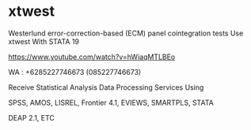# xtwest
Westerlund error-correction-based (ECM) panel cointegration tests Use xtwest With STATA 19

https://www.youtube.com/watch?v=hWiaqMTLBEo

WA : +6285227746673 (085227746673)

Receive Statistical Analysis Data Processing Services Using

SPSS, AMOS, LISREL, Frontier 4.1, EVIEWS, SMARTPLS, STATA

DEAP 2.1, ETC

